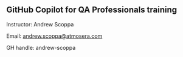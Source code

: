  ## GitHub Copilot for QA Professionals training

Instructor: Andrew Scoppa

Email: andrew.scoppa@atmosera.com

GH handle:  andrew-scoppa













